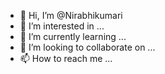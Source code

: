 - 👋 Hi, I’m @Nirabhikumari
- 👀 I’m interested in ...
- 🌱 I’m currently learning ...
- 💞️ I’m looking to collaborate on ...
- 📫 How to reach me ...

<!---
Nirabhikumari/Nirabhikumari is a ✨ special ✨ repository because its `README.md` (this file) appears on your GitHub profile.
You can click the Preview link to take a look at your changes.
--->
